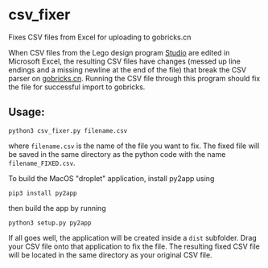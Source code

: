 # csv_fixer

Fixes CSV files from Excel for uploading to gobricks.cn

When CSV files from the Lego design program [Studio](https://www.bricklink.com/v3/studio/download.page) are edited in Microsoft Excel, the resulting CSV files have changes (messed up line endings and a missing newline at the end of the file) that break the CSV parser on [gobricks.cn](https://gobricks.cn).  Running the CSV file through this program should fix the file for successful import to gobricks.

## Usage:

```
python3 csv_fixer.py filename.csv
```

where `filename.csv` is the name of the file you want to fix.  The fixed file will be saved in the same directory as the python code with the name `filename_FIXED.csv`.

To build the MacOS "droplet" application, install py2app using

```
pip3 install py2app
```

then build the app by running

```
python3 setup.py py2app
```

If all goes well, the application will be created inside a `dist` subfolder.  Drag your CSV file onto that application to fix the file.  The resulting fixed CSV file will be located in the same directory as your original CSV file.